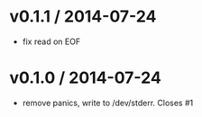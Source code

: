 
v0.1.1 / 2014-07-24
==================

 * fix read on EOF

v0.1.0 / 2014-07-24
==================

 * remove panics, write to /dev/stderr. Closes #1
